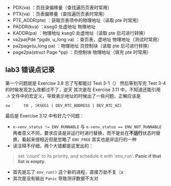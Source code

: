 - PDX(va) ：页目录偏移量（查找遍历页表时常用）
- PTX(va) ：页表偏移量（查找遍历页表时常用）
- PTE_ADDR(pte) ：获取页表项中的物理地址（读取 pte 时常用）
- PADDR(kva) ：kseg0 处虚地址 物理地址
- KADDR(pa) ：物理地址 kseg0 处虚地址（读取 pte 后可进行转换）
- va2pa(Pde *pgdir, u_long va) ：查页表，虚地址 物理地址（测试时常用）
- pa2page(u_long pa) ：物理地址 页控制块（读取 pte 后可进行转换）
- page2pa(struct Page *pp) ：页控制块 物理地址（填充 pte 时常用）

## lab3 错误点记录

第一个问题就是 Exercise 3.8 忘了写都能过 Test 3-1（）
然后等到写完 Test 3-4 的时候发现怎么改都过不了，逆天
其次是在 Exercise 3.11 中，不知道还能引用 `.h` 文件中的宏定义，导致表示地址的时候出了一些问题，正解应该是
```mipsasm
sw 		t0 , (KSEG1 | DEV_RTC_ADDRESS | DEV_RTC_HZ)
```
最后是 Exercise 3.12 中有好几个问题：
- `e->env_status != ENV_RUNNABLE` 与 `e->env_status == ENV_NOT_RUNNABLE` 两者意义不同，要求应该是非运行时进行替换，而不是处在**不运行**状态时替换，看起来很相近但是忽略了 `ENV_FREE` 其实也是非运行的一种
- 读注释不仔细，两个大错都是这里出的：
> set 'count' to its priority, and schedule it with 'env_run'. **Panic if that list is empty**.
- 首先是忘了 `env_run()` 这个新的进程，直接万劫不复（x
- 其次是没有输出 `Panic` 导致测评数据不太对